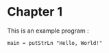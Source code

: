 # Chapter 1

This is an example program :

~~~~ {.haskell runWith="runhaskell"}
main = putStrLn "Hello, World!"
~~~~~
